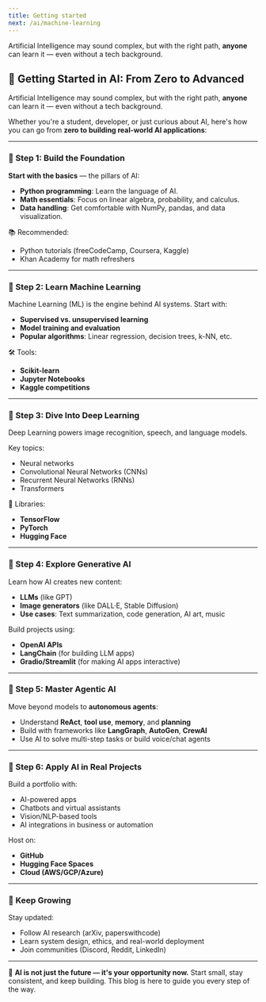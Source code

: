 ```yaml
---
title: Getting started
next: /ai/machine-learning
---
```


Artificial Intelligence may sound complex, but with the right path, **anyone** can learn it — even without a tech background.


## 🚀 Getting Started in AI: From Zero to Advanced

Artificial Intelligence may sound complex, but with the right path, **anyone** can learn it — even without a tech background.

Whether you're a student, developer, or just curious about AI, here's how you can go from **zero to building real-world AI applications**:

---

### 🧩 Step 1: Build the Foundation

**Start with the basics** — the pillars of AI:

* **Python programming**: Learn the language of AI.
* **Math essentials**: Focus on linear algebra, probability, and calculus.
* **Data handling**: Get comfortable with NumPy, pandas, and data visualization.

📚 Recommended:

* Python tutorials (freeCodeCamp, Coursera, Kaggle)
* Khan Academy for math refreshers

---

### 🧠 Step 2: Learn Machine Learning

Machine Learning (ML) is the engine behind AI systems. Start with:

* **Supervised vs. unsupervised learning**
* **Model training and evaluation**
* **Popular algorithms**: Linear regression, decision trees, k-NN, etc.

🛠️ Tools:

* **Scikit-learn**
* **Jupyter Notebooks**
* **Kaggle competitions**

---

### 🎨 Step 3: Dive Into Deep Learning

Deep Learning powers image recognition, speech, and language models.

Key topics:

* Neural networks
* Convolutional Neural Networks (CNNs)
* Recurrent Neural Networks (RNNs)
* Transformers

🧰 Libraries:

* **TensorFlow**
* **PyTorch**
* **Hugging Face**

---

### 🧬 Step 4: Explore Generative AI

Learn how AI creates new content:

* **LLMs** (like GPT)
* **Image generators** (like DALL·E, Stable Diffusion)
* **Use cases**: Text summarization, code generation, AI art, music

Build projects using:

* **OpenAI APIs**
* **LangChain** (for building LLM apps)
* **Gradio/Streamlit** (for making AI apps interactive)

---

### 🤖 Step 5: Master Agentic AI

Move beyond models to **autonomous agents**:

* Understand **ReAct**, **tool use**, **memory**, and **planning**
* Build with frameworks like **LangGraph**, **AutoGen**, **CrewAI**
* Use AI to solve multi-step tasks or build voice/chat agents

---

### 💼 Step 6: Apply AI in Real Projects

Build a portfolio with:

* AI-powered apps
* Chatbots and virtual assistants
* Vision/NLP-based tools
* AI integrations in business or automation

Host on:

* **GitHub**
* **Hugging Face Spaces**
* **Cloud (AWS/GCP/Azure)**

---

### 🧭 Keep Growing

Stay updated:

* Follow AI research (arXiv, paperswithcode)
* Learn system design, ethics, and real-world deployment
* Join communities (Discord, Reddit, LinkedIn)

---

🌟 **AI is not just the future — it's your opportunity now.**
Start small, stay consistent, and keep building. This blog is here to guide you every step of the way.

